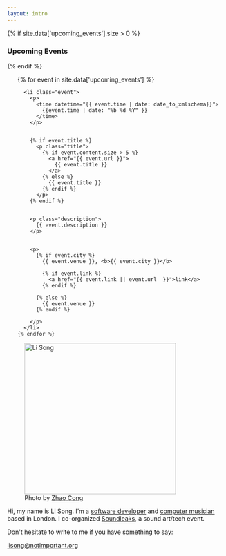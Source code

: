 ```yaml
---
layout: intro
---
```


{% if site.data['upcoming_events'].size > 0 %}

### Upcoming Events

{% endif %}

<section id="events">
  <ol>
    {% for event in site.data['upcoming_events'] %}

      <li class="event">
        <p>
          <time datetime="{{ event.time | date: date_to_xmlschema}}">
            {{event.time | date: "%b %d %Y" }}
          </time>
        </p>


        {% if event.title %}
          <p class="title">
            {% if event.content.size > 5 %}
              <a href="{{ event.url }}">
                {{ event.title }}
              </a>
            {% else %}
              {{ event.title }}
            {% endif %}
          </p>
        {% endif %}


        <p class="description">
          {{ event.description }}
        </p>


        <p>
          {% if event.city %}
            {{ event.venue }}, <b>{{ event.city }}</b>

            {% if event.link %}
              <a href="{{ event.link || event.url  }}">link</a>
            {% endif %}

          {% else %}
            {{ event.venue }}
          {% endif %}

        </p>
      </li>
    {% endfor %}

  </ol>
</section>

<!--
### News

<section class="news">
  <ul>

    <li>
    </li>

  </ul>
</section> -->

<figure class="me">
  <img src="{% asset_path profile_by_zhaocong.jpg %}" alt="Li Song" width="350"/>
  <figcaption>
    Photo by <a href="https://site.douban.com/zhaocong/">Zhao Cong</a>
  </figcaption>
</figure>

Hi, my name is Li Song. I’m a [software developer][github] and [computer musician](http://notimportant.org/event/oschub-20151207/) based in London. I co-organized [Soundleaks](http://www.soundleaks.org), a sound art/tech event.

Don't hesitate to write to me if you have something to say:

<lisong@notimportant.org>

[github]: http://github.com/lisongx
[email]: mailto:lisong@notimportant.com✈️
